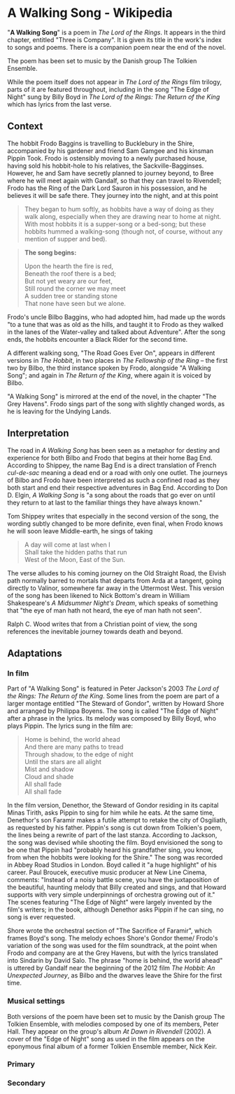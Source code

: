 # A Walking Song - Wikipedia

"**A Walking Song**" is a poem in *The Lord of the Rings*. It appears in the third chapter, entitled "Three is Company". It is given its title in the work's index to songs and poems. There is a companion poem near the end of the novel. 

The poem has been set to music by the Danish group The Tolkien Ensemble. 

While the poem itself does not appear in *The Lord of the Rings* film trilogy, parts of it are featured throughout, including in the song "The Edge of Night" sung by Billy Boyd in *The Lord of the Rings: The Return of the King* which has lyrics from the last verse. 

## Context

The hobbit Frodo Baggins is travelling to Bucklebury in the Shire, accompanied by his gardener and friend Sam Gamgee and his kinsman Pippin Took. Frodo is ostensibly moving to a newly purchased house, having sold his hobbit-hole to his relatives, the Sackville-Bagginses. However, he and Sam have secretly planned to journey beyond, to Bree where he will meet again with Gandalf, so that they can travel to Rivendell; Frodo has the Ring of the Dark Lord Sauron in his possession, and he believes it will be safe there. They journey into the night, and at this point 

> They began to hum softly, as hobbits have a way of doing as they walk along, especially when they are drawing near to home at night. With most hobbits it is a supper-song or a bed-song; but these hobbits hummed a walking-song (though not, of course, without any mention of supper and bed).

> **The song begins:** 
> 
> Upon the hearth the fire is red,  
> Beneath the roof there is a bed;  
> But not yet weary are our feet,  
> Still round the corner we may meet  
> A sudden tree or standing stone  
> That none have seen but we alone.

Frodo's uncle Bilbo Baggins, who had adopted him, had made up the words "to a tune that was as old as the hills, and taught it to Frodo as they walked in the lanes of the Water-valley and talked about Adventure". After the song ends, the hobbits encounter a Black Rider for the second time. 

A different walking song, "The Road Goes Ever On", appears in different versions in *The Hobbit*, in two places in *The Fellowship of the Ring* – the first two by Bilbo, the third instance spoken by Frodo, alongside "A Walking Song"; and again in *The Return of the King*, where again it is voiced by Bilbo. 

"A Walking Song" is mirrored at the end of the novel, in the chapter "The Grey Havens". Frodo sings part of the song with slightly changed words, as he is leaving for the Undying Lands. 

## Interpretation

The road in *A Walking Song* has been seen as a metaphor for destiny and experience for both Bilbo and Frodo that begins at their home Bag End. According to Shippey, the name Bag End is a direct translation of French *cul-de-sac* meaning a dead end or a road with only one outlet. The journeys of Bilbo and Frodo have been interpreted as such a confined road as they both start and end their respective adventures in Bag End. According to Don D. Elgin, *A Walking Song* is "a song about the roads that go ever on until they return to at last to the familiar things they have always known." 

Tom Shippey writes that especially in the second version of the song, the wording subtly changed to be more definite, even final, when Frodo knows he will soon leave Middle-earth, he sings of taking 

> A day will come at last when I  
> Shall take the hidden paths that run  
> West of the Moon, East of the Sun.

The verse alludes to his coming journey on the Old Straight Road, the Elvish path normally barred to mortals that departs from Arda at a tangent, going directly to Valinor, somewhere far away in the Uttermost West. This version of the song has been likened to Nick Bottom's dream in William Shakespeare's *A Midsummer Night's Dream*, which speaks of something that "the eye of man hath not heard, the eye of man hath not seen". 

Ralph C. Wood writes that from a Christian point of view, the song references the inevitable journey towards death and beyond. 

## Adaptations

### In film

Part of "A Walking Song" is featured in Peter Jackson's 2003 *The Lord of the Rings: The Return of the King*. Some lines from the poem are part of a larger montage entitled "The Steward of Gondor", written by Howard Shore and arranged by Philippa Boyens. The song is called "The Edge of Night" after a phrase in the lyrics. Its melody was composed by Billy Boyd, who plays Pippin. The lyrics sung in the film are: 

> Home is behind, the world ahead  
> And there are many paths to tread  
> Through shadow, to the edge of night  
> Until the stars are all alight  
> Mist and shadow  
> Cloud and shade  
> All shall fade  
> All shall fade

In the film version, Denethor, the Steward of Gondor residing in its capital Minas Tirith, asks Pippin to sing for him while he eats. At the same time, Denethor's son Faramir makes a futile attempt to retake the city of Osgiliath, as requested by his father. Pippin's song is cut down from Tolkien's poem, the lines being a rewrite of part of the last stanza. According to Jackson, the song was devised while shooting the film. Boyd envisioned the song to be one that Pippin had "probably heard his grandfather sing, you know, from when the hobbits were looking for the Shire." The song was recorded in Abbey Road Studios in London. Boyd called it "a huge highlight" of his career. Paul Broucek, executive music producer at New Line Cinema, comments: "Instead of a noisy battle scene, you have the juxtaposition of the beautiful, haunting melody that Billy created and sings, and that Howard supports with very simple underpinnings of orchestra growing out of it." The scenes featuring "The Edge of Night" were largely invented by the film's writers; in the book, although Denethor asks Pippin if he can sing, no song is ever requested. 

Shore wrote the orchestral section of "The Sacrifice of Faramir", which frames Boyd's song. The melody echoes Shore's Gondor theme/ Frodo's variation of the song was used for the film soundtrack, at the point when Frodo and company are at the Grey Havens, but with the lyrics translated into Sindarin by David Salo. The phrase "home is behind, the world ahead" is uttered by Gandalf near the beginning of the 2012 film *The Hobbit: An Unexpected Journey*, as Bilbo and the dwarves leave the Shire for the first time. 

### Musical settings

Both versions of the poem have been set to music by the Danish group The Tolkien Ensemble, with melodies composed by one of its members, Peter Hall. They appear on the group's album *At Dawn in Rivendell* (2002). A cover of the "Edge of Night" song as used in the film appears on the eponymous final album of a former Tolkien Ensemble member, Nick Keir. 

### Primary

### Secondary